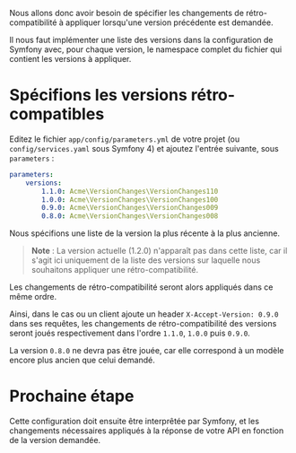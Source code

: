 Nous allons donc avoir besoin de spécifier les changements de rétro-compatibilité à appliquer lorsqu'une version précédente est demandée.

Il nous faut implémenter une liste des versions dans la configuration de Symfony avec, pour chaque version, le namespace complet du fichier qui contient les versions à appliquer.

# Spécifions les versions rétro-compatibles

Editez le fichier `app/config/parameters.yml` de votre projet (ou `config/services.yaml` sous Symfony 4) et ajoutez l'entrée suivante, sous `parameters` :

```yaml
parameters:
    versions:
        1.1.0: Acme\VersionChanges\VersionChanges110
        1.0.0: Acme\VersionChanges\VersionChanges100
        0.9.0: Acme\VersionChanges\VersionChanges009
        0.8.0: Acme\VersionChanges\VersionChanges008
```

Nous spécifions une liste de la version la plus récente à la plus ancienne.

> **Note** : La version actuelle (1.2.0) n'apparaît pas dans cette liste, car il s'agit ici uniquement de la liste des versions sur laquelle nous souhaitons appliquer une rétro-compatibilité.

Les changements de rétro-compatibilité seront alors appliqués dans ce même ordre.

Ainsi, dans le cas ou un client ajoute un header `X-Accept-Version: 0.9.0` dans ses requêtes, les changements de rétro-compatibilité des versions seront joués respectivement dans l'ordre `1.1.0`, `1.0.0` puis `0.9.0`.

La version `0.8.0` ne devra pas être jouée, car elle correspond à un modèle encore plus ancien que celui demandé.

# Prochaine étape

Cette configuration doit ensuite être interprêtée par Symfony, et les changements nécessaires appliqués à la réponse de votre API en fonction de la version demandée.
